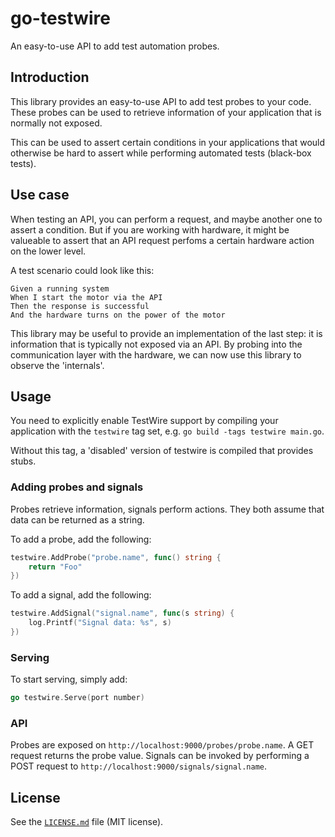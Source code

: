 # go-testwire
An easy-to-use API to add test automation probes.

## Introduction
This library provides an easy-to-use API to add test probes to your code. These
probes can be used to retrieve information of your application that is normally
not exposed.

This can be used to assert certain conditions in your applications that would
otherwise be hard to assert while performing automated tests (black-box tests).

## Use case
When testing an API, you can perform a request, and maybe another one to assert
a condition. But if you are working with hardware, it might be valueable to
assert that an API request perfoms a certain hardware action on the lower
level.

A test scenario could look like this:

```gherkin
Given a running system
When I start the motor via the API
Then the response is successful
And the hardware turns on the power of the motor
```

This library may be useful to provide an implementation of the last step: it is
information that is typically not exposed via an API. By probing into the
communication layer with the hardware, we can now use this library to observe
the 'internals'.

## Usage
You need to explicitly enable TestWire support by compiling your application
with the `testwire` tag set, e.g. `go build -tags testwire main.go`.

Without this tag, a 'disabled' version of testwire is compiled that provides
stubs.

### Adding probes and signals
Probes retrieve information, signals perform actions. They both assume that
data can be returned as a string.

To add a probe, add the following:

```go
testwire.AddProbe("probe.name", func() string {
    return "Foo"
})
```

To add a signal, add the following:

```go
testwire.AddSignal("signal.name", func(s string) {
    log.Printf("Signal data: %s", s)
})
```

### Serving
To start serving, simply add:

```go
go testwire.Serve(port number)

```

### API
Probes are exposed on `http://localhost:9000/probes/probe.name`. A GET request
returns the probe value. Signals can be invoked by performing a POST request to
`http://localhost:9000/signals/signal.name`.

## License
See the [`LICENSE.md`](LICENSE.md) file (MIT license).